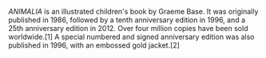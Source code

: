 _ANIMALIA_ is an illustrated children's book by Graeme Base. It was originally published in 1986, followed by a tenth anniversary edition in 1996, and a 25th anniversary edition in 2012. Over four million copies have been sold worldwide.[1] A special numbered and signed anniversary edition was also published in 1996, with an embossed gold jacket.[2]
